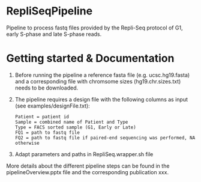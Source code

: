 # RepliSeqPipeline
Pipeline to process fastq files provided by the Repli-Seq protocol of G1, early S-phase and late S-phase reads.

# Getting started & Documentation
1) Before running the pipeline a reference fasta file (e.g. ucsc.hg19.fasta) and a corresponding file with chromsome sizes (hg19.chr.sizes.txt) needs to be downloaded.

2) The pipeline requires a design file with the following columns as input (see examples/designFile.txt):

      ```
      Patient = patient id
      Sample = combined name of Patient and Type
      Type = FACS sorted sample (G1, Early or Late)
      FQ1 = path to fastq file
      FQ2 = path to fastq file if paired-end sequencing was performed, NA otherwise
      ```

3) Adapt parameters and paths in RepliSeq.wrapper.sh file

More details about the different pipeline steps can be found in the pipelineOverview.pptx file and the corresponding publication xxx.
